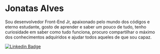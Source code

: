 # Jonatas Alves

Sou desenvolvedor Front-End Jr, apaixonado pelo mundo dos códigos e eterno estudante, gosto de aprender e saber um pouco de tudo, tenho curiosidade em saber como tudo funciona, procuro compartilhar o máximo dos conhecimentos adquiridos e ajudar todos aqueles de que sou capaz.

[![Linkedin Badge](https://img.shields.io/badge/-My%20Linkedin-1a1a1a?style=for-the-badge&logo=Linkedin&logoColor=white&link=https://www.linkedin.com/in/jonatasalves/)](https://www.linkedin.com/in/jonatasalves/)


